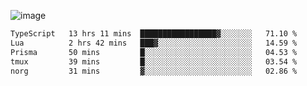 ![image](https://github-profile-trophy.vercel.app/?username=CMOISDEAD&theme=darkhub&row=1&no-frame=true&margin-w=15&margin-h=15)
<!--START_SECTION:waka-->

```txt
TypeScript   13 hrs 11 mins  █████████████████▓░░░░░░░   71.10 %
Lua          2 hrs 42 mins   ███▓░░░░░░░░░░░░░░░░░░░░░   14.59 %
Prisma       50 mins         █░░░░░░░░░░░░░░░░░░░░░░░░   04.53 %
tmux         39 mins         █░░░░░░░░░░░░░░░░░░░░░░░░   03.54 %
norg         31 mins         ▓░░░░░░░░░░░░░░░░░░░░░░░░   02.86 %
```

<!--END_SECTION:waka--> 

